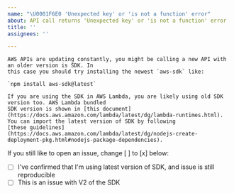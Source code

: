 ```yaml
---
name: "\U0001F6E0 'Unexpected key' or 'is not a function' error"
about: API call returns 'Unexpected key' or 'is not a function' error
title: ''
assignees: ''

---
```




    AWS APIs are updating constantly, you might be calling a new API with an older version is SDK. In
    this case you should try installing the newest `aws-sdk` like: 

    `npm install aws-sdk@latest`

    If you are using the SDK in AWS Lambda, you are likely using old SDK version too. AWS Lambda bundled
    SDK version is shown in [this document](https://docs.aws.amazon.com/lambda/latest/dg/lambda-runtimes.html).
    You can import the latest version of SDK by following 
    [these guidelines](https://docs.aws.amazon.com/lambda/latest/dg/nodejs-create-deployment-pkg.html#nodejs-package-dependencies).

If you still like to open an issue, change [ ] to [x] below:
- [ ] I've confirmed that I'm using latest version of SDK, and issue is still reproducible
- [ ] This is an issue with V2 of the SDK
